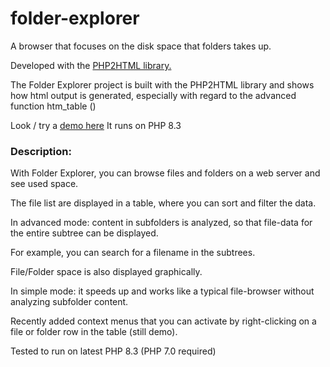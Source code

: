 # folder-explorer

A browser that focuses on the disk space that folders takes up.

Developed with the [PHP2HTML library.](https://github.com/EV-soft/ev-soft.github.io)

The Folder Explorer project is built with the PHP2HTML library and shows how html output is generated, especially with regard to the advanced function htm_table ()

Look / try a [demo here](https://ev-soft.dk/foldexpl/folder-explorer.php) It runs on PHP 8.3


### Description:
With Folder Explorer, you can browse files and folders on a web server and see used space.

The file list are displayed in a table, where you can sort and filter the data.

In advanced mode: content in subfolders is analyzed, so that file-data for the entire subtree can be displayed.

For example, you can search for a filename in the subtrees.

File/Folder space is also displayed graphically.

In simple mode: it speeds up and works like a typical file-browser without analyzing subfolder content.

Recently added context menus that you can activate by right-clicking on a file or folder row in the table (still demo).

Tested to run on latest PHP 8.3 (PHP 7.0 required)
